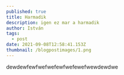 ```yaml
---
published: true
title: Harmadik
description: igen ez mar a harmadik
author: István
tags:
  - post
date: 2021-09-08T12:58:41.153Z
thumbnail: /blogpostimages/1.png
---
```


dewdewfewfwefwefewfwefewefwewdewdwe
